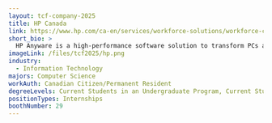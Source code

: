 ```yaml
---
layout: tcf-company-2025
title: HP Canada
link: https://www.hp.com/ca-en/services/workforce-solutions/workforce-computing/digital-workspaces.html
short_bio: >
  HP Anyware is a high-performance software solution to transform PCs and workstations into digital workspaces and provide users with secured access to their remote or virtual desktops without a VPN
imageLink: /files/tcf2025/hp.png
industry:
  - Information Technology
majors: Computer Science
workAuth: Canadian Citizen/Permanent Resident
degreeLevels: Current Students in an Undergraduate Program, Current Students in a Masters Program, Graduated with an Undergraduate Degree
positionTypes: Internships
boothNumber: 29
---
```

